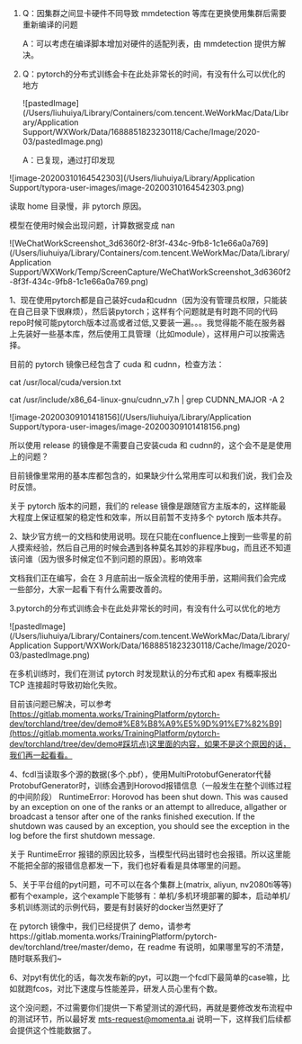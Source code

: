1. Q：因集群之间显卡硬件不同导致 mmdetection 等库在更换使用集群后需要重新编译的问题

   A：可以考虑在编译脚本增加对硬件的适配列表，由 mmdetection 提供方解决。

2. Q：pytorch的分布式训练会卡在此处非常长的时间，有没有什么可以优化的地方

	![pastedImage](/Users/liuhuiya/Library/Containers/com.tencent.WeWorkMac/Data/Library/Application Support/WXWork/Data/1688851823230118/Cache/Image/2020-03/pastedImage.png)

   A：已复现，通过打印发现

![image-20200310164542303](/Users/liuhuiya/Library/Application Support/typora-user-images/image-20200310164542303.png)

读取 home 目录慢，非 pytorch 原因。

模型在使用时候会出现问题，计算数据变成 nan

![WeChatWorkScreenshot_3d6360f2-8f3f-434c-9fb8-1c1e66a0a769](/Users/liuhuiya/Library/Containers/com.tencent.WeWorkMac/Data/Library/Application Support/WXWork/Temp/ScreenCapture/WeChatWorkScreenshot_3d6360f2-8f3f-434c-9fb8-1c1e66a0a769.png)





1、现在使用pytorch都是自己装好cuda和cudnn（因为没有管理员权限，只能装在自己目录下很麻烦），然后装pytorch；这样有个问题就是有时跑不同的代码repo时候可能pytorch版本过高或者过低,又要装一遍。。。我觉得能不能在服务器上先装好一些基本库，然后使用工具管理（比如module），这样用户可以按需选择。

目前的 pytorch 镜像已经包含了 cuda 和 cudnn，检查方法：

cat /usr/local/cuda/version.txt

cat /usr/include/x86_64-linux-gnu/cudnn_v7.h | grep CUDNN_MAJOR -A 2

![image-20200309101418156](/Users/liuhuiya/Library/Application Support/typora-user-images/image-20200309101418156.png)

所以使用 release 的镜像是不需要自己安装cuda 和 cudnn的，这个会不是是使用上的问题？

目前镜像里常用的基本库都包含的，如果缺少什么常用库可以和我们说，我们会及时反馈。

关于 pytorch 版本的问题，我们的 release 镜像是跟随官方主版本的，这样能最大程度上保证框架的稳定性和效率，所以目前暂不支持多个 pytorch 版本共存。

2、缺少官方统一的文档和使用说明。现在只能在confluence上搜到一些零星的前人摸索经验，然后自己用的时候会遇到各种莫名其妙的非程序bug，而且还不知道该问谁（因为很多时候定位不到问题的原因）。影响效率

文档我们正在编写，会在 3 月底前出一版全流程的使用手册，这期间我们会完成一些部分，大家一起看下有什么需要改善的。

3.pytorch的分布式训练会卡在此处非常长的时间，有没有什么可以优化的地方

![pastedImage](/Users/liuhuiya/Library/Containers/com.tencent.WeWorkMac/Data/Library/Application Support/WXWork/Data/1688851823230118/Cache/Image/2020-03/pastedImage.png)

在多机训练时，我们在测试 pytorch 时发现默认的分布式和 apex 有概率报出 TCP 连接超时导致初始化失败。

目前该问题已解决，可以参考[https://gitlab.momenta.works/TrainingPlatform/pytorch-dev/torchland/tree/dev/demo#%E8%B8%A9%E5%9D%91%E7%82%B9](https://gitlab.momenta.works/TrainingPlatform/pytorch-dev/torchland/tree/dev/demo#踩坑点)这里面的内容，如果不是这个原因的话，我们再一起看看。

4、fcdl当读取多个源的数据(多个.pbf），使用MultiProtobufGenerator代替ProtobufGenerator时，训练会遇到Horovod报错信息（一般发生在整个训练过程的中间阶段）
RuntimeError: Horovod has been shut down. This was caused by an exception on one of the ranks or an attempt to allreduce, allgather or broadcast a tensor after one of the ranks finished execution. If the shutdown was caused by an exception, you should see the exception in the log before the first shutdown message.

关于 RuntimeError 报错的原因比较多，当模型代码出错时也会报错。所以这里能不能把全部的报错信息都发一下，我们也好看看是具体哪里的问题。

5、关于平台组的pyt问题，可不可以在各个集群上(matrix, aliyun, nv2080ti等等)都有个example，这个example下能够有：单机/多机环境部署的脚本，启动单机/多机训练测试的示例代码，要是有封装好的docker当然更好了

在 pytorch 镜像中，我们已经提供了 demo，请参考https://gitlab.momenta.works/TrainingPlatform/pytorch-dev/torchland/tree/master/demo，在 readme 有说明，如果哪里写的不清楚，随时联系我们~

6、对pyt有优化的话，每次发布新的pyt，可以跑一个fcdl下最简单的case嘛，比如就跑fcos，对比下速度与性能差异，研发人员心里有个数。

这个没问题，不过需要你们提供一下希望测试的源代码，再就是要修改发布流程中的测试环节，所以最好发 mts-request@momenta.ai 说明一下，这样我们后续都会提供这个性能数据了。
